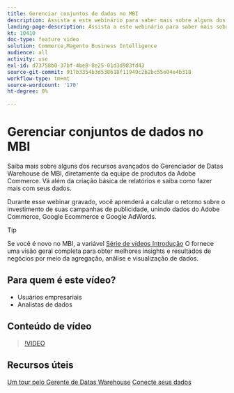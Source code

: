 ```yaml
---
title: Gerenciar conjuntos de dados no MBI
description: Assista a este webinário para saber mais sobre alguns dos recursos avançados do Gerenciador de Datas Warehouse de MBI.
landing-page-description: Assista a este webinário para saber mais sobre alguns dos recursos avançados do Gerenciador de Datas Warehouse de MBI.
kt: 10410
doc-type: feature video
solution: Commerce,Magento Business Intelligence
audience: all
activity: use
exl-id: d73758b0-37bf-4be8-8e25-01d3d983fd43
source-git-commit: 917b3354b3d538618f11949c2b2bc55e04e4b318
workflow-type: tm+mt
source-wordcount: '170'
ht-degree: 0%

---
```


# Gerenciar conjuntos de dados no MBI

Saiba mais sobre alguns dos recursos avançados do Gerenciador de Datas Warehouse de MBI, diretamente da equipe de produtos da Adobe Commerce. Vá além da criação básica de relatórios e saiba como fazer mais com seus dados.

Durante esse webinar gravado, você aprenderá a calcular o retorno sobre o investimento de suas campanhas de publicidade, unindo dados do Adobe Commerce, Google Ecommerce e Google AdWords.

>[!TIP]
>
>Se você é novo no MBI, a variável [Série de vídeos Introdução](./../1-overview.md) O fornece uma visão geral completa para obter melhores insights e resultados de negócios por meio da agregação, análise e visualização de dados.

## Para quem é este vídeo?

- Usuários empresariais
- Analistas de dados

## Conteúdo de vídeo

>[!VIDEO](https://video.tv.adobe.com/v/344680?quality=12&learn=on)

## Recursos úteis

[Um tour pelo Gerente de Datas Warehouse](https://docs.magento.com/mbi/data-analyst/data-warehouse-mgr/tour-dwm.html)
[Conecte seus dados](https://docs.magento.com/mbi/data-analyst/importing-data/connecting-data/connecting-data.html)
